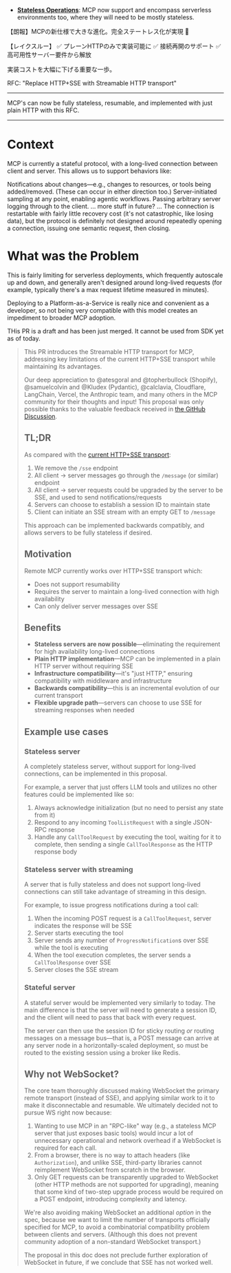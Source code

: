 - [**Stateless Operations**](https://github.com/modelcontextprotocol/specification/discussions/102):  MCP now support and  encompass serverless environments too, where they will need to be mostly stateless.

【朗報】MCPの新仕様で大きな進化。完全ステートレス化が実現 🔄

【レイクスルー】
✅ プレーンHTTPのみで実装可能に
✅ 接続再開のサポート
✅ 高可用性サーバー要件から解放

実装コストを大幅に下げる重要な一歩。

RFC: "Replace HTTP+SSE with Streamable HTTP transport"

---

MCP's can now be fully stateless, resumable, and implemented with just plain HTTP with this RFC. 

---

# Context
MCP is currently a stateful protocol, with a long-lived connection between client and server. This allows us to support behaviors like:

Notifications about changes—e.g., changes to resources, or tools being added/removed. (These can occur in either direction too.)
Server-initiated sampling at any point, enabling agentic workflows.
Passing arbitrary server logging through to the client.
… more stuff in future? …
The connection is restartable with fairly little recovery cost (it's not catastrophic, like losing data), but the protocol is definitely not designed around repeatedly opening a connection, issuing one semantic request, then closing.

# What was the Problem
This is fairly limiting for serverless deployments, which frequently autoscale up and down, and generally aren't designed around long-lived requests (for example, typically there's a max request lifetime measured in minutes).

Deploying to a Platform-as-a-Service is really nice and convenient as a developer, so not being very compatible with this model creates an impediment to broader MCP adoption.

THis PR is a draft and has been just merged. It cannot be used from SDK yet as of today.


> This PR introduces the Streamable HTTP transport for MCP, addressing key limitations of the current HTTP+SSE transport while maintaining its advantages.
> 
> Our deep appreciation to @atesgoral and @topherbullock (Shopify), @samuelcolvin and @Kludex (Pydantic), @calclavia, Cloudflare, LangChain, Vercel, the Anthropic team, and many others in the MCP community for their thoughts and input! This proposal was only possible thanks to the valuable feedback received in [the GitHub Discussion](https://github.com/modelcontextprotocol/specification/discussions/102).
> 
> ## TL;DR
> As compared with the [current HTTP+SSE transport](https://spec.modelcontextprotocol.io/specification/2024-11-05/basic/transports/#http-with-sse):
> 
> 1. We remove the `/sse` endpoint
> 2. All client → server messages go through the `/message` (or similar) endpoint
> 3. All client → server requests could be upgraded by the server to be SSE, and used to send notifications/requests
> 4. Servers can choose to establish a session ID to maintain state
> 5. Client can initiate an SSE stream with an empty GET to `/message`
> 
> This approach can be implemented backwards compatibly, and allows servers to be fully stateless if desired.
> 
> ## Motivation
> Remote MCP currently works over HTTP+SSE transport which:
> 
> * Does not support resumability
> * Requires the server to maintain a long-lived connection with high availability
> * Can only deliver server messages over SSE
> 
> ## Benefits
> * **Stateless servers are now possible**—eliminating the requirement for high availability long-lived connections
> * **Plain HTTP implementation**—MCP can be implemented in a plain HTTP server without requiring SSE
> * **Infrastructure compatibility**—it's "just HTTP," ensuring compatibility with middleware and infrastructure
> * **Backwards compatibility**—this is an incremental evolution of our current transport
> * **Flexible upgrade path**—servers can choose to use SSE for streaming responses when needed
> 
> ## Example use cases
> ### Stateless server
> A completely stateless server, without support for long-lived connections, can be implemented in this proposal.
> 
> For example, a server that just offers LLM tools and utilizes no other features could be implemented like so:
> 
> 1. Always acknowledge initialization (but no need to persist any state from it)
> 2. Respond to any incoming `ToolListRequest` with a single JSON-RPC response
> 3. Handle any `CallToolRequest` by executing the tool, waiting for it to complete, then sending a single `CallToolResponse` as the HTTP response body
> 
> ### Stateless server with streaming
> A server that is fully stateless and does not support long-lived connections can still take advantage of streaming in this design.
> 
> For example, to issue progress notifications during a tool call:
> 
> 1. When the incoming POST request is a `CallToolRequest`, server indicates the response will be SSE
> 2. Server starts executing the tool
> 3. Server sends any number of `ProgressNotification`s over SSE while the tool is executing
> 4. When the tool execution completes, the server sends a `CallToolResponse` over SSE
> 5. Server closes the SSE stream
> 
> ### Stateful server
> A stateful server would be implemented very similarly to today. The main difference is that the server will need to generate a session ID, and the client will need to pass that back with every request.
> 
> The server can then use the session ID for sticky routing _or_ routing messages on a message bus—that is, a POST message can arrive at any server node in a horizontally-scaled deployment, so must be routed to the existing session using a broker like Redis.
> 
> ## Why not WebSocket?
> The core team thoroughly discussed making WebSocket the primary remote transport (instead of SSE), and applying similar work to it to make it disconnectable and resumable. We ultimately decided not to pursue WS right now because:
> 
> 1. Wanting to use MCP in an "RPC-like" way (e.g., a stateless MCP server that just exposes basic tools) would incur a lot of unnecessary operational and network overhead if a WebSocket is required for each call.
> 2. From a browser, there is no way to attach headers (like `Authorization`), and unlike SSE, third-party libraries cannot reimplement WebSocket from scratch in the browser.
> 3. Only GET requests can be transparently upgraded to WebSocket (other HTTP methods are not supported for upgrading), meaning that some kind of two-step upgrade process would be required on a POST endpoint, introducing complexity and latency.
> 
> We're also avoiding making WebSocket an additional _option_ in the spec, because we want to limit the number of transports officially specified for MCP, to avoid a combinatorial compatibility problem between clients and servers. (Although this does not prevent community adoption of a non-standard WebSocket transport.)
> 
> The proposal in this doc does not preclude further exploration of WebSocket in future, if we conclude that SSE has not worked well.
> 
